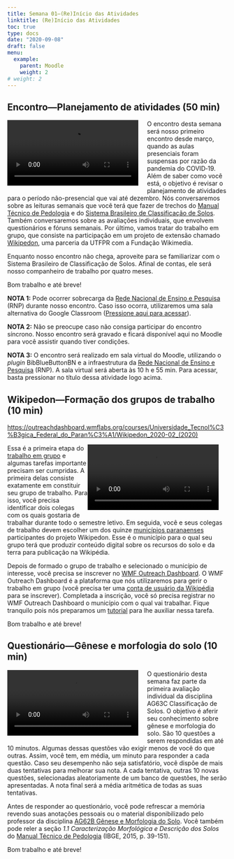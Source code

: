 ```yaml
---
title: Semana 01—(Re)Início das Atividades
linktitle: (Re)Início das Atividades
toc: true
type: docs
date: "2020-09-08"
draft: false
menu:
  example:
    parent: Moodle
    weight: 2
# weight: 2
---
```


## Encontro—Planejamento de atividades (50 min)

<!-- Descrição -->

<p>
<video width="300" style="float: left; margin: 0 20px 5px 0;" controls>
<source src="https://cloud.utfpr.edu.br/index.php/s/FxliWdbPlevj8SR/download" type="video/mp4">
</video>
O encontro desta semana será nosso primeiro encontro desde março, quando as aulas presenciais foram suspensas por razão da pandemia do COVID‑19. Além de saber como você está, o objetivo é revisar o planejamento de atividades para o período não-presencial que vai até dezembro. Nós conversaremos sobre as leituras semanais que você terá que fazer de trechos do <a href="https://biblioteca.ibge.gov.br/visualizacao/livros/liv95017.pdf">Manual Técnico de Pedologia</a> e do <a href="https://ainfo.cnptia.embrapa.br/digital/bitstream/item/199517/1/SiBCS-2018-ISBN-9788570358004.pdf">Sistema Brasileiro de Classificação de Solos</a>. Também conversaremos sobre as avaliações individuais, que envolvem questionários e fóruns semanais. Por último, vamos tratar do trabalho em grupo, que consiste na participação em um projeto de extensão chamado <a href="https://pt.wikipedia.org/wiki/Wikip%C3%A9dia:Outreach_Dashboard/Universidade_Tecnol%C3%B3gica_Federal_do_Paran%C3%A1/Wikipedon_2020-02_(2020)">Wikipedon</a>, uma parceria da UTFPR com a Fundação Wikimedia.
</p>
<p>
Enquanto nosso encontro não chega, aproveite para se familiarizar com o Sistema Brasileiro de Classificação de Solos. Afinal de contas, ele será nosso companheiro de trabalho por quatro meses.
</p>
<p>
Bom trabalho e até breve!
</p>
<p>
<b>NOTA 1:</b> Pode ocorrer sobrecarga da <a href="https://pt.wikipedia.org/wiki/Rede_Nacional_de_Ensino_e_Pesquisa">Rede Nacional de Ensino e Pesquisa</a> (RNP) durante nosso encontro. Caso isso ocorra, utilizaremos uma sala alternativa do Google Classroom (<a href="https://meet.google.com/lookup/c4saebrx42">Pressione aqui para acessar</a>).
</p>
<p>
<b>NOTA 2:</b> Não se preocupe caso não consiga participar do encontro síncrono. Nosso encontro será gravado e ficará disponível aqui no Moodle para você assistir quando tiver condições.
</p>
<p>
<b>NOTA 3:</b> O encontro será realizado em sala virtual do Moodle, utilizando o <i>plugin</i> BibBlueButtonBN e a infraestrutura da <a href="https://pt.wikipedia.org/wiki/Rede_Nacional_de_Ensino_e_Pesquisa">Rede Nacional de Ensino e Pesquisa</a> (RNP). A sala virtual será aberta às 10 h e 55 min. Para acessar, basta pressionar no título dessa atividade logo acima.
</p>

## Wikipedon—Formação dos grupos de trabalho (10 min)

<!-- URL externa -->

https://outreachdashboard.wmflabs.org/courses/Universidade_Tecnol%C3%B3gica_Federal_do_Paran%C3%A1/Wikipedon_2020-02_(2020)

<!-- Descrição -->

<video width="300" style="float: right; margin: 0 20px 5px 0;" controls>
<source src="https://cloud.utfpr.edu.br/index.php/s/NINIj45RkauiA1N/download" type="video/mp4">
</video>

Essa é a primeira etapa do [trabalho em grupo](https://pt.wikiversity.org/wiki/Wikipedon) e algumas tarefas importante precisam ser cumpridas. A primeira delas consiste exatamente em constituir seu grupo de trabalho. Para isso, você precisa identificar dois colegas com os quais gostaria de trabalhar durante todo o semestre letivo. Em seguida, você e seus colegas de trabalho devem escolher um dos quinze [municípios paranaenses](https://outreachdashboard.wmflabs.org/courses/Universidade_Tecnol%C3%B3gica_Federal_do_Paran%C3%A1/Wikipedon_2020-02_(2020)/articles/available) participantes do projeto Wikipedon. Esse é o município para o qual seu grupo terá que produzir conteúdo digital sobre os recursos do solo e da terra para publicação na Wikipédia.

Depois de formado o grupo de trabalho e selecionado o município de interesse, você precisa se inscrever no [WMF Outreach Dashboard](https://outreachdashboard.wmflabs.org/courses/Universidade_Tecnológica_Federal_do_Paraná/Wikipedon_2020-02_(2020)?locale=pt-br&enroll=nitossolo?locale=pt-br). O WMF Outreach Dashboard é a plataforma que nós utilizaremos para gerir o trabalho em grupo (você precisa ter uma [conta de usuário da Wikipédia](https://pt.wikipedia.org/w/index.php?title=Especial:Criar_conta) para se inscrever). Completada a inscrição, você só precisa registrar no WMF Outreach Dashboard o município com o qual vai trabalhar. Fique tranquilo pois nós preparamos um [tutorial](https://pt.wikiversity.org/wiki/Wikipedon) para lhe auxiliar nessa tarefa.

Bom trabalho e até breve!

## Questionário—Gênese e morfologia do solo (10 min)

<video width="300" style="float: left; margin: 0 20px 5px 0;" controls>
<source src="https://cloud.utfpr.edu.br/index.php/s/IjRCcmjedt0PD3i/download" type="video/mp4">
</video>

O questionário desta semana faz parte da primeira avaliação individual da disciplina AG63C Classificação de Solos. O objetivo é aferir seu conhecimento sobre gênese e morfologia do solo. São 10 questões a serem respondidas em até 10 minutos. Algumas dessas questões vão exigir menos de você do que outras. Assim, você tem, em média, um minuto para responder a cada questão. Caso seu desempenho não seja satisfatório, você dispõe de mais duas tentativas para melhorar sua nota. A cada tentativa, outras 10 novas questões, selecionadas aleatoriamente de um banco de questões, lhe serão apresentadas. A nota final será a média aritmética de todas as suas tentativas.

Antes de responder ao questionário, você pode refrescar a memória revendo suas anotações pessoais ou o material disponibilizado pelo professor da disciplina [AG62B Gênese e Morfologia do Solo](http://portal.utfpr.edu.br/cursos/coordenacoes/graduacao/santa-helena/sh-agronomia/matriz-e-docentes). Você também pode reler a seção _1.1 Caracterização Morfológica e Descrição dos Solos_ do [Manual Técnico de Pedologia](https://biblioteca.ibge.gov.br/visualizacao/livros/liv95017.pdf) (IBGE, 2015, p. 39-151).

Bom trabalho e até breve!
